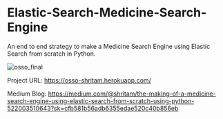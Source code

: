 # Elastic-Search-Medicine-Search-Engine
An end to end strategy to make a Medicine Search Engine using Elastic Search from scratch in Python.

![osso_final](https://user-images.githubusercontent.com/40149802/90421933-c2dbda00-e0d7-11ea-86d2-9903130d3f82.gif)



Project URL: https://osso-shritam.herokuapp.com/

Medium Blog: https://medium.com/@shritam/the-making-of-a-medicine-search-engine-using-elastic-search-from-scratch-using-python-522003510643?sk=cfb581b56adb6355edae520c40b856eb


